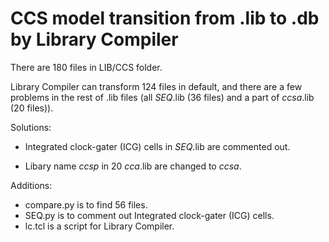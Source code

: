# CCS model transition from .lib to .db by Library Compiler

There are 180 files in LIB/CCS folder.

Library Compiler can transform 124 files in default, and there are a few problems in the rest of .lib files (all *SEQ*.lib (36 files) and a part of *ccsa*.lib (20 files)).

Solutions:

 - Integrated clock-gater (ICG) cells in *SEQ*.lib are commented out.

 - Libary name *ccsp* in 20 *cca*.lib are changed to *ccsa*.

Additions:
 - compare.py is to find 56 files.
 - SEQ.py is to comment out Integrated clock-gater (ICG) cells.
 - lc.tcl is a script for Library Compiler.
